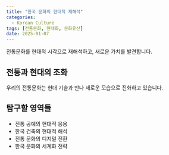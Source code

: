 ```yaml
---
title: "한국 문화의 현대적 재해석"
categories:
  - Korean Culture
tags: [전통문화, 현대화, 문화유산]
date: 2025-01-07
---
```


전통문화를 현대적 시각으로 재해석하고, 새로운 가치를 발견합니다.

## 전통과 현대의 조화
우리의 전통문화는 현대 기술과 만나 새로운 모습으로 진화하고 있습니다.

## 탐구할 영역들
- 전통 공예의 현대적 응용
- 한국 건축의 현대적 해석
- 전통 문화의 디지털 전환
- 한국 문화의 세계화 전략